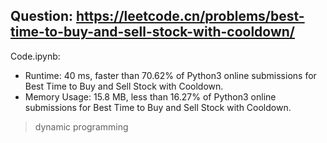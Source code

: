 ## Question: https://leetcode.cn/problems/best-time-to-buy-and-sell-stock-with-cooldown/

Code.ipynb:
* Runtime: 40 ms, faster than 70.62% of Python3 online submissions for Best Time to Buy and Sell Stock with Cooldown.
* Memory Usage: 15.8 MB, less than 16.27% of Python3 online submissions for Best Time to Buy and Sell Stock with Cooldown.
> dynamic programming